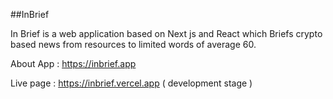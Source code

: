 ##InBrief

In Brief is a web application based on Next js and React which Briefs crypto based news from resources to limited words of average 60.


About App : https://inbrief.app

Live page : https://inbrief.vercel.app ( development stage )
